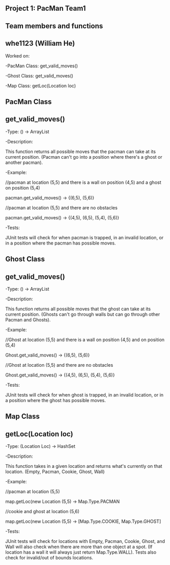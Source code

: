 Project 1: PacMan Team1
-------------------------------
Team members and functions
-------------------------------
whe1123 (William He)
-------------------------------
  Worked on:
  
  -PacMan Class: get_valid_moves()
  
  -Ghost Class: get_valid_moves()
  
  -Map Class: getLoc(Location loc)
  
PacMan Class
-------------------------------
get_valid_moves() 
-------------------------------
  -Type: () -> ArrayList<Location>
  
  -Description: 
  
  This function returns all possible moves that 
  the pacman can take at its current position.
  (Pacman can't go into a position where there's a ghost
   or another pacman).

  -Example: 
  
  //pacman at location (5,5) and there is a wall on position (4,5) and a ghost
  on position (5,4)
  
  pacman.get_valid_moves() -> {(6,5), (5,6)}

  //pacman at location (5,5) and there are no obstacles
  
  pacman.get_valid_moves() -> {(4,5), (6,5), (5,4), (5,6)}
  
  -Tests:
  
  JUnit tests will check for when pacman is trapped, in an invalid location,
  or in a position where the pacman has possible moves.

Ghost Class
------------------------------- 
get_valid_moves()
-------------------------------
  -Type: () -> ArrayList<Location>
  
  -Description: 
  
  This function returns all possible moves that 
  the ghost can take at its current position.
  (Ghosts can't go through walls but can go through
   other Pacman and Ghosts).

  -Example: 
  
  //Ghost at location (5,5) and there is a wall on position (4,5) and on position (5,4)
  
  Ghost.get_valid_moves() -> {(6,5), (5,6)}

  //Ghost at location (5,5) and there are no obstacles
  
  Ghost.get_valid_moves() -> {(4,5), (6,5), (5,4), (5,6)}
  
  -Tests:
  
  JUnit tests will check for when ghost is trapped, in an invalid location,
  or in a position where the ghost has possible moves.

  
Map Class
-------------------------------  
getLoc(Location loc)
-------------------------------
  -Type: (Location Loc) -> HashSet<Type>
  
  -Description: 
  
  This function takes in a given location
   and returns what's currently on that location. 
  (Empty, Pacman, Cookie, Ghost, Wall)

  -Example: 
  
  //pacman at location (5,5)
  
  map.getLoc(new Location (5,5) -> Map.Type.PACMAN

  //cookie and ghost at location (5,6)
  
  map.getLoc(new Location (5,5) -> [Map.Type.COOKIE, Map.Type.GHOST]

  -Tests:
  
  JUnit tests will check for locations with 
  Empty, Pacman, Cookie, Ghost, and Wall
  will also check when there are more than one object
  at a spot. (If location has a wall it will always just return
  Map.Type.WALL). Tests also check for invalid/out of bounds locations.

